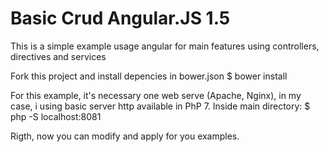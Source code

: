# Basic Crud Angular.JS 1.5
This is a simple example usage angular for main features using controllers, directives and services

Fork this project and install depencies in bower.json
$ bower install

For this example, it's necessary one web serve (Apache, Nginx), in my case, i using basic server http available in PhP 7.
Inside main directory:
$ php -S localhost:8081

Rigth, now you can modify and apply for you examples.
